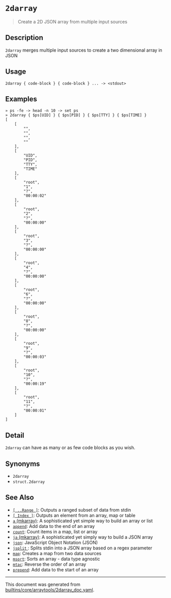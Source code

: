 # `2darray` 

> Create a 2D JSON array from multiple input sources

## Description

`2darray` merges multiple input sources to create a two dimensional array in JSON

## Usage

```
2darray { code-block } { code-block } ... -> <stdout>
```

## Examples

```
» ps -fe -> head -n 10 -> set ps 
» 2darray { $ps[UID] } { $ps[PID] } { $ps[TTY] } { $ps[TIME] }
[
    [
        "",
        "",
        "",
        ""
    ],
    [
        "UID",
        "PID",
        "TTY",
        "TIME"
    ],
    [
        "root",
        "1",
        "?",
        "00:00:02"
    ],
    [
        "root",
        "2",
        "?",
        "00:00:00"
    ],
    [
        "root",
        "3",
        "?",
        "00:00:00"
    ],
    [
        "root",
        "4",
        "?",
        "00:00:00"
    ],
    [
        "root",
        "6",
        "?",
        "00:00:00"
    ],
    [
        "root",
        "8",
        "?",
        "00:00:00"
    ],
    [
        "root",
        "9",
        "?",
        "00:00:03"
    ],
    [
        "root",
        "10",
        "?",
        "00:00:19"
    ],
    [
        "root",
        "11",
        "?",
        "00:00:01"
    ]
]
```

## Detail

`2darray` can have as many or as few code blocks as you wish.

## Synonyms

* `2darray`
* `struct.2darray`


## See Also

* [`[ ..Range ]`](../parser/range.md):
  Outputs a ranged subset of data from stdin
* [`[ Index ]`](../parser/item-index.md):
  Outputs an element from an array, map or table
* [`a` (mkarray)](../commands/a.md):
  A sophisticated yet simple way to build an array or list
* [`append`](../commands/append.md):
  Add data to the end of an array
* [`count`](../commands/count.md):
  Count items in a map, list or array
* [`ja` (mkarray)](../commands/ja.md):
  A sophisticated yet simply way to build a JSON array
* [`json`](../types/json.md):
  JavaScript Object Notation (JSON)
* [`jsplit` ](../commands/jsplit.md):
  Splits stdin into a JSON array based on a regex parameter
* [`map`](../commands/map.md):
  Creates a map from two data sources
* [`msort`](../commands/msort.md):
  Sorts an array - data type agnostic
* [`mtac`](../commands/mtac.md):
  Reverse the order of an array
* [`prepend`](../commands/prepend.md):
  Add data to the start of an array

<hr/>

This document was generated from [builtins/core/arraytools/2darray_doc.yaml](https://github.com/lmorg/murex/blob/master/builtins/core/arraytools/2darray_doc.yaml).